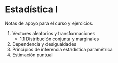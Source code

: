 # Estadística I
Notas de apoyo para el curso y ejercicios.

1. Vectores aleatorios y transformaciones
   - 1.1 Distribución conjunta y marginales
3. Dependencia y desigualdades
4. Principios de inferencia estadística paramétrica
5. Estimación puntual
